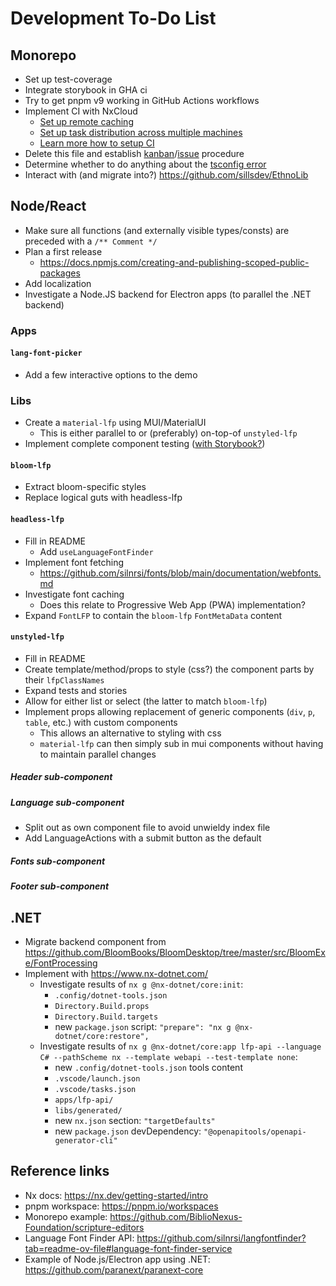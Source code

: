 # Development To-Do List

## Monorepo

- Set up test-coverage
- Integrate storybook in GHA ci
- Try to get pnpm v9 working in GitHub Actions workflows
- Implement CI with NxCloud
  - [Set up remote caching](https://nx.dev/features/share-your-cache)
  - [Set up task distribution across multiple machines](https://nx.dev/nx-cloud/features/distribute-task-execution)
  - [Learn more how to setup CI](https://nx.dev/recipes/ci)
- Delete this file and establish [kanban](https://github.com/sillsdev/lang-font-picker/projects)/[issue](https://github.com/sillsdev/lang-font-picker/issues) procedure
- Determine whether to do anything about the [tsconfig error](https://github.com/nrwl/nx/issues/4508#issuecomment-2278820374)
- Interact with (and migrate into?) https://github.com/sillsdev/EthnoLib

## Node/React

- Make sure all functions (and externally visible types/consts) are preceded with a `/** Comment */`
- Plan a first release
  - https://docs.npmjs.com/creating-and-publishing-scoped-public-packages
- Add localization
- Investigate a Node.JS backend for Electron apps (to parallel the .NET backend)

### Apps

#### `lang-font-picker`

- Add a few interactive options to the demo

### Libs

- Create a `material-lfp` using MUI/MaterialUI
  - This is either parallel to or (preferably) on-top-of `unstyled-lfp`
- Implement complete component testing ([with Storybook?](https://storybook.js.org/docs/writing-tests))

#### `bloom-lfp`

- Extract bloom-specific styles
- Replace logical guts with headless-lfp

#### `headless-lfp`

- Fill in README
  - Add `useLanguageFontFinder`
- Implement font fetching
  - https://github.com/silnrsi/fonts/blob/main/documentation/webfonts.md
- Investigate font caching
  - Does this relate to Progressive Web App (PWA) implementation?
- Expand `FontLFP` to contain the `bloom-lfp` `FontMetaData` content

#### `unstyled-lfp`

- Fill in README
- Create template/method/props to style (css?) the component parts by their `lfpClassNames`
- Expand tests and stories
- Allow for either list or select (the latter to match `bloom-lfp`)
- Implement props allowing replacement of generic components (`div`, `p`, `table`, etc.) with custom components
  - This allows an alternative to styling with css
  - `material-lfp` can then simply sub in mui components without having to maintain parallel changes

##### Header sub-component

##### Language sub-component

- Split out as own component file to avoid unwieldy index file
- Add LanguageActions with a submit button as the default

##### Fonts sub-component

##### Footer sub-component

## .NET

- Migrate backend component from https://github.com/BloomBooks/BloomDesktop/tree/master/src/BloomExe/FontProcessing
- Implement with https://www.nx-dotnet.com/
  - Investigate results of `nx g @nx-dotnet/core:init`:
    - `.config/dotnet-tools.json`
    - `Directory.Build.props`
    - `Directory.Build.targets`
    - new `package.json` script: `"prepare": "nx g @nx-dotnet/core:restore",`
  - Investigate results of `nx g @nx-dotnet/core:app lfp-api --language C# --pathScheme nx --template webapi --test-template none`:
    - new `.config/dotnet-tools.json` tools content
    - `.vscode/launch.json`
    - `.vscode/tasks.json`
    - `apps/lfp-api/`
    - `libs/generated/`
    - new `nx.json` section: `"targetDefaults"`
    - new `package.json` devDependency: `"@openapitools/openapi-generator-cli"`

## Reference links

- Nx docs: https://nx.dev/getting-started/intro
- pnpm workspace: https://pnpm.io/workspaces
- Monorepo example: https://github.com/BiblioNexus-Foundation/scripture-editors
- Language Font Finder API: https://github.com/silnrsi/langfontfinder?tab=readme-ov-file#language-font-finder-service
- Example of Node.js/Electron app using .NET: https://github.com/paranext/paranext-core
